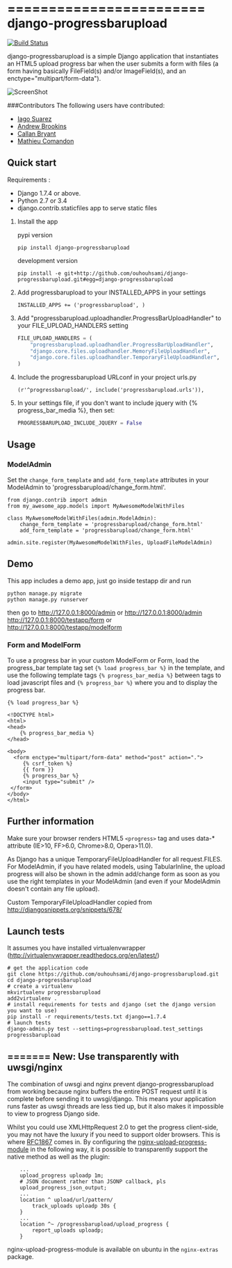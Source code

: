 ========================
django-progressbarupload
========================

[![Build Status](https://travis-ci.org/ouhouhsami/django-progressbarupload.png?branch=master)](https://travis-ci.org/ouhouhsami/django-progressbarupload)

django-progressbarupload is a simple Django application that instantiates an HTML5 upload progress bar when the user submits a form with files (a form having basically FileField(s) and/or ImageField(s), and an enctype="multipart/form-data").

![ScreenShot](https://raw.github.com/ouhouhsami/django-progressbarupload/master/docs/img/admin_progress_bar_screenshot.png)

###Contributors
The following users have contributed:
* [Iago Suarez](https://github.com/iago-suarez)
* [Andrew Brookins](https://github.com/abrookins)
* [Callan Bryant](https://github.com/naggie)
* [Mathieu Comandon](https://github.com/strycore)

Quick start
-----------

Requirements :
* Django 1.7.4 or above.
* Python 2.7 or 3.4
* django.contrib.staticfiles app to serve static files


1. Install the app

    pypi version

    ```
    pip install django-progressbarupload
    ```

    development version

    ```
    pip install -e git+http://github.com/ouhouhsami/django-progressbarupload.git#egg=django-progressbarupload
    ```

2. Add progressbarupload to your INSTALLED_APPS in your settings

    ```
    INSTALLED_APPS += ('progressbarupload', )
    ```

3. Add "progressbarupload.uploadhandler.ProgressBarUploadHandler" to your FILE_UPLOAD_HANDLERS setting

    ```python
    FILE_UPLOAD_HANDLERS = (
        "progressbarupload.uploadhandler.ProgressBarUploadHandler",
        "django.core.files.uploadhandler.MemoryFileUploadHandler",
        "django.core.files.uploadhandler.TemporaryFileUploadHandler",
    )
    ```

4. Include the progressbarupload URLconf in your project urls.py

    ```
    (r'^progressbarupload/', include('progressbarupload.urls')),
    ```

5. In your settings file, if you don't want to include jquery with {% progress_bar_media %}, then set:

    ``` python
    PROGRESSBARUPLOAD_INCLUDE_JQUERY = False
    ```

Usage
-----

### ModelAdmin

Set the ```change_form_template``` and ```add_form_template``` attributes in your ModelAdmin to 'progressbarupload/change_form.html'.


    from django.contrib import admin
    from my_awesome_app.models import MyAwesomeModelWithFiles

    class MyAwesomeModelWithFiles(admin.ModelAdmin):
        change_form_template = 'progressbarupload/change_form.html'
        add_form_template = 'progressbarupload/change_form.html'

    admin.site.register(MyAwesomeModelWithFiles, UploadFileModelAdmin)

Demo
----

This app includes a demo app, just go inside testapp dir and run

    python manage.py migrate
    python manage.py runserver

then go to http://127.0.0.1:8000/admin or http://127.0.0.1:8000/admin http://127.0.0.1:8000/testapp/form or http://127.0.0.1:8000/testapp/modelform


### Form and ModelForm

To use a progress bar in your custom ModelForm or Form, load the progress_bar template tag set ```{% load progress_bar %}``` in the template, and use the following template tags ```{% progress_bar_media %}``` between <head> tags to load javascript files and  ```{% progress_bar %}``` where you and to display the progress bar.


    {% load progress_bar %}

    <!DOCTYPE html>
    <html>
    <head>
        {% progress_bar_media %}
    </head>

    <body>
      <form enctype="multipart/form-data" method="post" action=".">
         {% csrf_token %}
         {{ form }}
         {% progress_bar %}
         <input type="submit" />
     </form>
    </body>
    </html>


Further information
-------------------

Make sure your browser renders HTML5 ```<progress>``` tag and uses data-* attribute (IE>10, FF>6.0, Chrome>8.0, Opera>11.0).

As Django has a unique TemporaryFileUploadHandler for all request.FILES. For ModelAdmin, if you have related models, using TabularInline, the upload progress will also be shown in the admin add/change form as soon as you use the right templates in your ModelAdmin (and even if your ModelAdmin doesn't contain any file upload).

Custom TemporaryFileUploadHandler copied from http://djangosnippets.org/snippets/678/

Launch tests
------------

It assumes you have installed virtualenvwrapper (http://virtualenvwrapper.readthedocs.org/en/latest/)

```
# get the application code
git clone https://github.com/ouhouhsami/django-progressbarupload.git
cd django-progressbarupload
# create a virtualenv
mkvirtualenv progressbarupload
add2virtualenv .
# install requirements for tests and django (set the django version you want to use)
pip install -r requirements/tests.txt django==1.7.4
# launch tests
django-admin.py test --settings=progressbarupload.test_settings progressbarupload
```

=======
New: Use transparently with uwsgi/nginx
---------------------------------------
The combination of uwsgi and nginx prevent django-progressbarupload from
working because nginx buffers the entire POST request until it is complete
before sending it to uwsgi/django. This means your application runs faster as
uwsgi threads are less tied up, but it also makes it impossible to view to
progress Django side.

Whilst you could use XMLHttpRequest 2.0 to get the progress client-side, you
may not have the luxury if you need to support older browsers. This is where
[RFC1867][2] comes in. By configuring the [nginx-upload-progress-module][1] in
the following way, it is possible to transparently support the native method as
well as the plugin:

```
	...
	upload_progress uploadp 1m;
	# JSON document rather than JSONP callback, pls
	upload_progress_json_output;
	...
	location ^ upload/url/pattern/
	    track_uploads uploadp 30s {
	}
	...
	location ^~ /progressbarupload/upload_progress {
	    report_uploads uploadp;
	}

```

nginx-upload-progress-module is available on ubuntu in the `nginx-extras` package.

[1]: https://github.com/masterzen/nginx-upload-progress-module
[2]: http://www.rfcreader.com/#rfc1867
